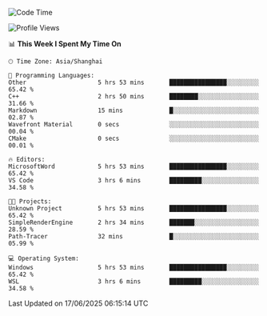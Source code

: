 <!--START_SECTION:waka-->
![Code Time](http://img.shields.io/badge/Code%20Time-2%2C993%20hrs-blue)

![Profile Views](http://img.shields.io/badge/Profile%20Views-0-blue)

📊 **This Week I Spent My Time On** 

```text
🕑︎ Time Zone: Asia/Shanghai

💬 Programming Languages: 
Other                    5 hrs 53 mins       ████████████████░░░░░░░░░   65.42 % 
C++                      2 hrs 50 mins       ████████░░░░░░░░░░░░░░░░░   31.66 % 
Markdown                 15 mins             █░░░░░░░░░░░░░░░░░░░░░░░░   02.87 % 
Wavefront Material       0 secs              ░░░░░░░░░░░░░░░░░░░░░░░░░   00.04 % 
CMake                    0 secs              ░░░░░░░░░░░░░░░░░░░░░░░░░   00.01 % 

🔥 Editors: 
MicrosoftWord            5 hrs 53 mins       ████████████████░░░░░░░░░   65.42 % 
VS Code                  3 hrs 6 mins        █████████░░░░░░░░░░░░░░░░   34.58 % 

🐱‍💻 Projects: 
Unknown Project          5 hrs 53 mins       ████████████████░░░░░░░░░   65.42 % 
SimpleRenderEngine       2 hrs 34 mins       ███████░░░░░░░░░░░░░░░░░░   28.59 % 
Path-Tracer              32 mins             █░░░░░░░░░░░░░░░░░░░░░░░░   05.99 % 

💻 Operating System: 
Windows                  5 hrs 53 mins       ████████████████░░░░░░░░░   65.42 % 
WSL                      3 hrs 6 mins        █████████░░░░░░░░░░░░░░░░   34.58 % 
```


 Last Updated on 17/06/2025 06:15:14 UTC
<!--END_SECTION:waka-->